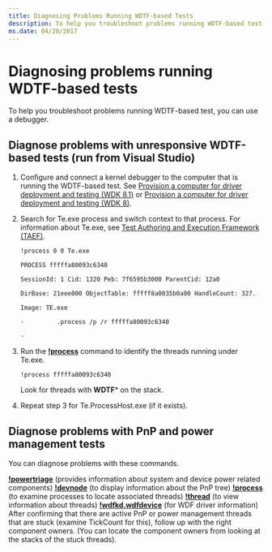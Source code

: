 ```yaml
---
title: Diagnosing Problems Running WDTF-based Tests
description: To help you troubleshoot problems running WDTF-based test, you can use a debugger.
ms.date: 04/20/2017
---
```


# Diagnosing problems running WDTF-based tests


To help you troubleshoot problems running WDTF-based test, you can use a debugger.

## Diagnose problems with unresponsive WDTF-based tests (run from Visual Studio)


1.  Configure and connect a kernel debugger to the computer that is running the WDTF-based test. See [Provision a computer for driver deployment and testing (WDK 8.1)](../gettingstarted/provision-a-target-computer-wdk-8-1.md) or [Provision a computer for driver deployment and testing (WDK 8)](../gettingstarted/provision-a-target-computer-wdk-8-1.md).
2.  Search for Te.exe process and switch context to that process. For information about Te.exe, see [Test Authoring and Execution Framework (TAEF)](../taef/index.md).

    ``` syntax
    !process 0 0 Te.exe 

    PROCESS fffffa80093c6340

    SessionId: 1 Cid: 1320 Peb: 7f6595b3000 ParentCid: 12a0

    DirBase: 21eee000 ObjectTable: fffff8a0035b0a00 HandleCount: 327.

    Image: TE.exe

    ·         .process /p /r fffffa80093c6340

    ·         
    ```

3.  Run the [**!process**](../debuggercmds/-process.md) command to identify the threads running under Te.exe.

    ``` syntax
    !process fffffa80093c6340
    ```

    Look for threads with **WDTF**\* on the stack.

4.  Repeat step 3 for Te.ProcessHost.exe (if it exists).

## Diagnose problems with PnP and power management tests


You can diagnose problems with these commands.

[**!powertriage**](../debuggercmds/-powertriage.md) (provides information about system and device power related components)
[**!devnode**](../debuggercmds/-devnode.md) (to display information about the PnP tree)
[**!process**](../debuggercmds/-process.md) (to examine processes to locate associated threads)
[**!thread**](../debuggercmds/-thread.md) (to view information about threads)
[**!wdfkd.wdfdevice**](../debuggercmds/-wdfkd-wdfdevice.md) (for WDF driver information)
After confirming that there are active PnP or power management threads that are stuck (examine TickCount for this), follow up with the right component owners. (You can locate the component owners from looking at the stacks of the stuck threads).

 

